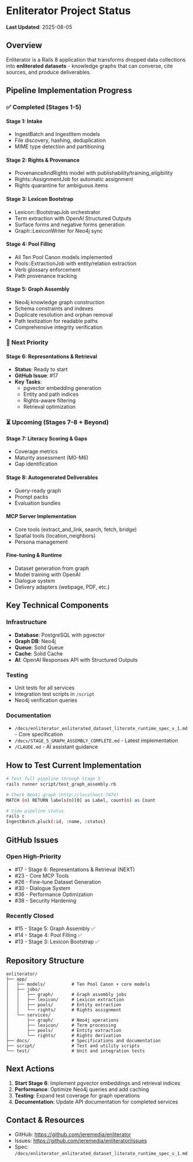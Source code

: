 # Enliterator Project Status

**Last Updated**: 2025-08-05

## Overview
Enliterator is a Rails 8 application that transforms dropped data collections into **enliterated datasets** - knowledge graphs that can converse, cite sources, and produce deliverables.

## Pipeline Implementation Progress

### ✅ Completed (Stages 1-5)

#### Stage 1: Intake
- IngestBatch and IngestItem models
- File discovery, hashing, deduplication
- MIME type detection and partitioning

#### Stage 2: Rights & Provenance  
- ProvenanceAndRights model with publishability/training_eligibility
- Rights::AssignmentJob for automatic assignment
- Rights quarantine for ambiguous items

#### Stage 3: Lexicon Bootstrap
- Lexicon::BootstrapJob orchestrator
- Term extraction with OpenAI Structured Outputs
- Surface forms and negative forms generation
- Graph::LexiconWriter for Neo4j sync

#### Stage 4: Pool Filling
- All Ten Pool Canon models implemented
- Pools::ExtractionJob with entity/relation extraction
- Verb glossary enforcement
- Path provenance tracking

#### Stage 5: Graph Assembly
- Neo4j knowledge graph construction
- Schema constraints and indexes
- Duplicate resolution and orphan removal  
- Path textization for readable paths
- Comprehensive integrity verification

### 🚀 Next Priority

#### Stage 6: Representations & Retrieval
- **Status**: Ready to start
- **GitHub Issue**: #17
- **Key Tasks**:
  - pgvector embedding generation
  - Entity and path indices
  - Rights-aware filtering
  - Retrieval optimization

### ⏳ Upcoming (Stages 7-8 + Beyond)

#### Stage 7: Literacy Scoring & Gaps
- Coverage metrics
- Maturity assessment (M0-M6)
- Gap identification

#### Stage 8: Autogenerated Deliverables
- Query-ready graph
- Prompt packs
- Evaluation bundles

#### MCP Server Implementation
- Core tools (extract_and_link, search, fetch, bridge)
- Spatial tools (location_neighbors)
- Persona management

#### Fine-tuning & Runtime
- Dataset generation from graph
- Model training with OpenAI
- Dialogue system
- Delivery adapters (webpage, PDF, etc.)

## Key Technical Components

### Infrastructure
- **Database**: PostgreSQL with pgvector
- **Graph DB**: Neo4j 
- **Queue**: Solid Queue
- **Cache**: Solid Cache
- **AI**: OpenAI Responses API with Structured Outputs

### Testing
- Unit tests for all services
- Integration test scripts in `/script`
- Neo4j verification queries

### Documentation
- `/docs/enliterator_enliterated_dataset_literate_runtime_spec_v_1.md` - Core specification
- `/docs/STAGE_5_GRAPH_ASSEMBLY_COMPLETE.md` - Latest implementation
- `/CLAUDE.md` - AI assistant guidance

## How to Test Current Implementation

```bash
# Test full pipeline through Stage 5
rails runner script/test_graph_assembly.rb

# Check Neo4j graph (http://localhost:7474)
MATCH (n) RETURN labels(n)[0] as Label, count(n) as Count

# View pipeline status
rails c
IngestBatch.pluck(:id, :name, :status)
```

## GitHub Issues

### Open High-Priority
- #17 - Stage 6: Representations & Retrieval (NEXT)
- #23 - Core MCP Tools
- #26 - Fine-tune Dataset Generation
- #30 - Dialogue System
- #36 - Performance Optimization
- #38 - Security Hardening

### Recently Closed
- #15 - Stage 5: Graph Assembly ✅
- #14 - Stage 4: Pool Filling ✅
- #13 - Stage 3: Lexicon Bootstrap ✅

## Repository Structure

```
enliterator/
├── app/
│   ├── models/          # Ten Pool Canon + core models
│   ├── jobs/
│   │   ├── graph/       # Graph assembly jobs
│   │   ├── lexicon/     # Lexicon extraction
│   │   ├── pools/       # Entity extraction
│   │   └── rights/      # Rights assignment
│   └── services/
│       ├── graph/       # Neo4j operations
│       ├── lexicon/     # Term processing
│       ├── pools/       # Entity extraction
│       └── rights/      # Rights derivation
├── docs/                # Specifications and documentation
├── script/              # Test and utility scripts
└── test/                # Unit and integration tests
```

## Next Actions

1. **Start Stage 6**: Implement pgvector embeddings and retrieval indices
2. **Performance**: Optimize Neo4j queries and add caching
3. **Testing**: Expand test coverage for graph operations
4. **Documentation**: Update API documentation for completed services

## Contact & Resources

- GitHub: https://github.com/jeremedia/enliterator
- Issues: https://github.com/jeremedia/enliterator/issues
- Spec: `/docs/enliterator_enliterated_dataset_literate_runtime_spec_v_1.md`